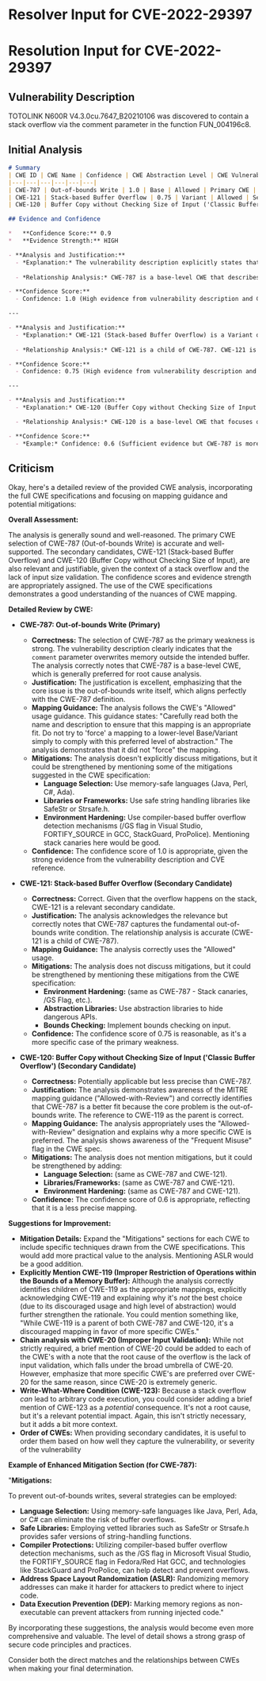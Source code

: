 # Resolver Input for CVE-2022-29397

# Resolution Input for CVE-2022-29397

## Vulnerability Description
TOTOLINK N600R V4.3.0cu.7647_B20210106 was discovered to contain a stack overflow via the comment parameter in the function FUN_004196c8.

## Initial Analysis
```markdown
# Summary 
| CWE ID | CWE Name | Confidence | CWE Abstraction Level | CWE Vulnerability Mapping Label | CWE-Vulnerability Mapping Notes |
|---|---|---|---|---|---|
| CWE-787 | Out-of-bounds Write | 1.0 | Base | Allowed | Primary CWE |
| CWE-121 | Stack-based Buffer Overflow | 0.75 | Variant | Allowed | Secondary Candidate |
| CWE-120 | Buffer Copy without Checking Size of Input ('Classic Buffer Overflow') | 0.6 | Base | Allowed-with-Review | Secondary Candidate |

## Evidence and Confidence

*   **Confidence Score:** 0.9
*   **Evidence Strength:** HIGH

- **Analysis and Justification:**  
  - *Explanation:* The vulnerability description explicitly states that a **stack overflow** occurs due to a lack of input validation on the `comment` parameter in the `FUN_004196c8` function. The `comment` parameter is copied to a buffer on the stack without checking its size, leading to an overflow when the input exceeds the buffer's capacity. This directly corresponds to **CWE-787 (Out-of-bounds Write)** because the input overwrites memory outside the intended buffer. The CVE Reference Links Content Summary also provides strong evidence of this, stating "The `comment` parameter, without size checks, is copied directly into local variables on the stack. If the supplied string exceeds the buffer's capacity, a stack buffer overflow occurs."
  
  - *Relationship Analysis:* CWE-787 is a base-level CWE that describes the general case of writing data outside the intended buffer. While CWE-121 (Stack-based Buffer Overflow) is a more specific variant, the description of the vulnerability aligns strongly with the base CWE-787 because it focuses on the out-of-bounds write itself. CWE-787 is a parent of CWE-121.

- **Confidence Score:**  
  - Confidence: 1.0 (High evidence from vulnerability description and CVE reference)

---

- **Analysis and Justification:**  
  - *Explanation:* CWE-121 (Stack-based Buffer Overflow) is a Variant of buffer overflow that occurs on the stack. The vulnerability description states that a **stack overflow** occurs in the `FUN_004196c8` function, making CWE-121 a relevant secondary candidate. The CVE Reference Links Content Summary confirms this stating "Stack-based buffer overflow: The `comment` parameter, without size checks, is copied directly into local variables on the stack. If the supplied string exceeds the buffer's capacity, a stack buffer overflow occurs." However, since CWE-787 directly captures the **out-of-bounds write** condition, and CWE-121 is a more specific variant that might not always be applicable.
  
  - *Relationship Analysis:* CWE-121 is a child of CWE-787. CWE-121 is a variant.

- **Confidence Score:**  
  - Confidence: 0.75 (High evidence from vulnerability description and CVE reference)

---

- **Analysis and Justification:**  
  - *Explanation:* CWE-120 (Buffer Copy without Checking Size of Input ('Classic Buffer Overflow')) could be applicable because the description indicates that the `comment` parameter is copied without size validation. However, CWE-787 (Out-of-bounds Write) is a more precise representation of the underlying weakness. The MITRE mapping guidance for CWE-120 suggests caution when using this CWE, particularly if it is being selected simply because it mentions "buffer overflow." The core issue is the out-of-bounds write, making CWE-787 a better fit.

  - *Relationship Analysis:* CWE-120 is a base-level CWE that focuses on the act of copying a buffer without checking its size, which can lead to a buffer overflow. It is a child of the class CWE-119 which is Improper Restriction of Operations within the Bounds of a Memory Buffer. It can precede CWE-123 Write-what-where Condition.

- **Confidence Score:**  
  - *Example:* Confidence: 0.6 (Sufficient evidence but CWE-787 is more specific)
```

## Criticism
Okay, here's a detailed review of the provided CWE analysis, incorporating the full CWE specifications and focusing on mapping guidance and potential mitigations:

**Overall Assessment:**

The analysis is generally sound and well-reasoned. The primary CWE selection of CWE-787 (Out-of-bounds Write) is accurate and well-supported. The secondary candidates, CWE-121 (Stack-based Buffer Overflow) and CWE-120 (Buffer Copy without Checking Size of Input), are also relevant and justifiable, given the context of a stack overflow and the lack of input size validation. The confidence scores and evidence strength are appropriately assigned. The use of the CWE specifications demonstrates a good understanding of the nuances of CWE mapping.

**Detailed Review by CWE:**

*   **CWE-787: Out-of-bounds Write (Primary)**
    *   **Correctness:** The selection of CWE-787 as the primary weakness is strong. The vulnerability description clearly indicates that the `comment` parameter overwrites memory outside the intended buffer. The analysis correctly notes that CWE-787 is a base-level CWE, which is generally preferred for root cause analysis.
    *   **Justification:** The justification is excellent, emphasizing that the core issue is the out-of-bounds write itself, which aligns perfectly with the CWE-787 definition.
    *   **Mapping Guidance:** The analysis follows the CWE's "Allowed" usage guidance. This guidance states: "Carefully read both the name and description to ensure that this mapping is an appropriate fit. Do not try to 'force' a mapping to a lower-level Base/Variant simply to comply with this preferred level of abstraction." The analysis demonstrates that it did not "force" the mapping.
    *   **Mitigations:** The analysis doesn't explicitly discuss mitigations, but it could be strengthened by mentioning some of the mitigations suggested in the CWE specification:
        *   **Language Selection:** Use memory-safe languages (Java, Perl, C#, Ada).
        *   **Libraries or Frameworks:** Use safe string handling libraries like SafeStr or Strsafe.h.
        *   **Environment Hardening:** Use compiler-based buffer overflow detection mechanisms (/GS flag in Visual Studio, FORTIFY_SOURCE in GCC, StackGuard, ProPolice).  Mentioning stack canaries here would be good.
    *   **Confidence:** The confidence score of 1.0 is appropriate, given the strong evidence from the vulnerability description and CVE reference.

*   **CWE-121: Stack-based Buffer Overflow (Secondary Candidate)**
    *   **Correctness:** Correct. Given that the overflow happens on the stack, CWE-121 is a relevant secondary candidate.
    *   **Justification:** The analysis acknowledges the relevance but correctly notes that CWE-787 captures the fundamental out-of-bounds write condition.  The relationship analysis is accurate (CWE-121 is a child of CWE-787).
    *   **Mapping Guidance:** The analysis correctly uses the "Allowed" usage.
    *   **Mitigations:** The analysis does not discuss mitigations, but it could be strengthened by mentioning these mitigations from the CWE specification:
        *   **Environment Hardening:**  (same as CWE-787 - Stack canaries, /GS Flag, etc.).
        *   **Abstraction Libraries:** Use abstraction libraries to hide dangerous APIs.
        *   **Bounds Checking:** Implement bounds checking on input.
    *   **Confidence:** The confidence score of 0.75 is reasonable, as it's a more specific case of the primary weakness.

*   **CWE-120: Buffer Copy without Checking Size of Input ('Classic Buffer Overflow') (Secondary Candidate)**
    *   **Correctness:** Potentially applicable but less precise than CWE-787.
    *   **Justification:** The analysis demonstrates awareness of the MITRE mapping guidance ("Allowed-with-Review") and correctly identifies that CWE-787 is a better fit because the core problem is the out-of-bounds write. The reference to CWE-119 as the parent is correct.
    *   **Mapping Guidance:** The analysis appropriately uses the "Allowed-with-Review" designation and explains why a more specific CWE is preferred.  The analysis shows awareness of the "Frequent Misuse" flag in the CWE spec.
    *   **Mitigations:**  The analysis does not mention mitigations, but it could be strengthened by adding:
        *   **Language Selection:** (same as CWE-787 and CWE-121).
        *   **Libraries/Frameworks:** (same as CWE-787 and CWE-121).
        *   **Environment Hardening:** (same as CWE-787 and CWE-121).
    *   **Confidence:** The confidence score of 0.6 is appropriate, reflecting that it is a less precise mapping.

**Suggestions for Improvement:**

*   **Mitigation Details:** Expand the "Mitigations" sections for each CWE to include specific techniques drawn from the CWE specifications. This would add more practical value to the analysis. Mentioning ASLR would be a good addition.
*   **Explicitly Mention CWE-119 (Improper Restriction of Operations within the Bounds of a Memory Buffer):**  Although the analysis correctly identifies children of CWE-119 as the appropriate mappings, explicitly acknowledging CWE-119 and explaining why it's *not* the best choice (due to its discouraged usage and high level of abstraction) would further strengthen the rationale. You could mention something like, "While CWE-119 is a parent of both CWE-787 and CWE-120, it's a discouraged mapping in favor of more specific CWEs."
*   **Chain analysis with CWE-20 (Improper Input Validation):** While not strictly required, a brief mention of CWE-20 could be added to each of the CWE's with a note that the root cause of the overflow is the lack of input validation, which falls under the broad umbrella of CWE-20. However, emphasize that more specific CWE's are preferred over CWE-20 for the same reason, since CWE-20 is extremely generic.
*   **Write-What-Where Condition (CWE-123):** Because a stack overflow *can* lead to arbitrary code execution, you could consider adding a brief mention of CWE-123 as a *potential* consequence. It's not a root cause, but it's a relevant potential impact. Again, this isn't strictly necessary, but it adds a bit more context.
*   **Order of CWEs:** When providing secondary candidates, it is useful to order them based on how well they capture the vulnerability, or severity of the vulnerability

**Example of Enhanced Mitigation Section (for CWE-787):**

"**Mitigations:**

To prevent out-of-bounds writes, several strategies can be employed:

*   **Language Selection:**  Using memory-safe languages like Java, Perl, Ada, or C# can eliminate the risk of buffer overflows.
*   **Safe Libraries:** Employing vetted libraries such as SafeStr or Strsafe.h provides safer versions of string-handling functions.
*   **Compiler Protections:** Utilizing compiler-based buffer overflow detection mechanisms, such as the /GS flag in Microsoft Visual Studio, the FORTIFY_SOURCE flag in Fedora/Red Hat GCC, and technologies like StackGuard and ProPolice, can help detect and prevent overflows.
*   **Address Space Layout Randomization (ASLR):** Randomizing memory addresses can make it harder for attackers to predict where to inject code.
*   **Data Execution Prevention (DEP):** Marking memory regions as non-executable can prevent attackers from running injected code."

By incorporating these suggestions, the analysis would become even more comprehensive and valuable. The level of detail shows a strong grasp of secure code principles and practices.

Consider both the direct matches and the relationships between CWEs
when making your final determination.
        